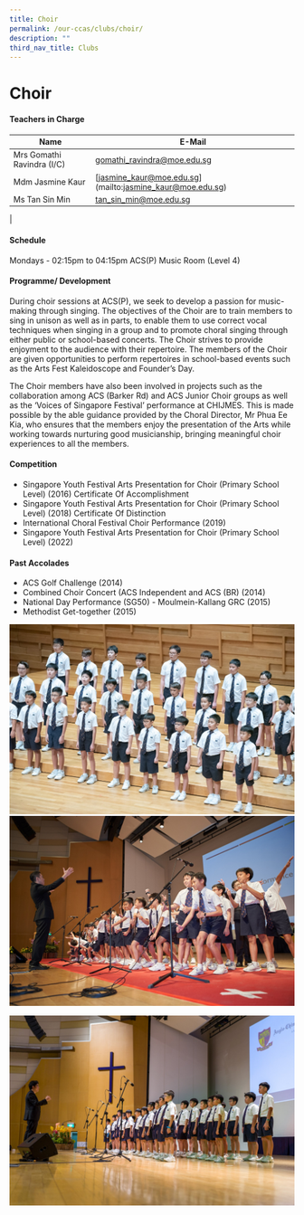 ```yaml
---
title: Choir
permalink: /our-ccas/clubs/choir/
description: ""
third_nav_title: Clubs
---
```

# **Choir**


#### **Teachers in Charge**



| Name | E-Mail|
| -------- | -------- | 
|Mrs Gomathi Ravindra (I/C)| [gomathi_ravindra@moe.edu.sg](mailto:gomathi\_ravindra@moe.edu.sg) |
|Mdm Jasmine Kaur|  [[jasmine_kaur@moe.edu.sg](mailto:jasmine_kaur@moe.edu.sg)](mailto:jasmine_kaur@moe.edu.sg) |
|Ms Tan Sin Min |[tan_sin_min@moe.edu.sg](mailto:tan_sin_min@moe.edu.sg)
|

#### **Schedule**

Mondays - 02:15pm to 04:15pm
ACS(P) Music Room (Level 4)

#### **Programme/ Development**

During choir sessions at ACS(P), we seek to develop a passion for music-making through singing. The objectives of the Choir are to train members to sing in unison as well as in parts, to enable them to use correct vocal techniques when singing in a group and to promote choral singing through either public or school-based concerts. The Choir strives to provide enjoyment to the audience with their repertoire. The members of the Choir are given opportunities to perform repertoires in school-based events such as the Arts Fest Kaleidoscope and Founder’s Day.

The Choir members have also been involved in projects such as the collaboration among ACS (Barker Rd) and ACS Junior Choir groups as well as the ‘Voices of Singapore Festival’ performance at CHIJMES. This is made possible by the able guidance provided by the Choral Director, Mr Phua Ee Kia, who ensures that the members enjoy the presentation of the Arts while working towards nurturing good musicianship, bringing meaningful choir experiences to all the members.

#### **Competition**

* Singapore Youth Festival Arts Presentation for Choir (Primary School Level) (2016) Certificate Of Accomplishment
* Singapore Youth Festival Arts Presentation for Choir (Primary School Level) (2018) Certificate Of Distinction
* International Choral Festival Choir Performance (2019)
* Singapore Youth Festival Arts Presentation for Choir (Primary School Level) (2022)

#### **Past Accolades**

* ACS Golf Challenge (2014)
* Combined Choir Concert (ACS Independent and ACS (BR) (2014)
* National Day Performance (SG50) - Moulmein-Kallang GRC (2015)
* Methodist Get-together (2015)

![](/images/acs%20choir.jpg)
![](/images/choir%202.jpg)

![](/images/choir%203.jpg)